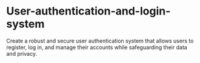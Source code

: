 # User-authentication-and-login-system
Create a robust and secure user authentication system that allows users to register, log in, and manage their accounts while safeguarding their data and privacy.
